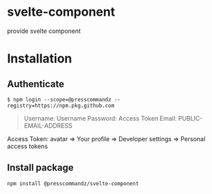 # svelte-component

provide svelte component

# Installation

## Authenticate

`$ npm login --scope=@presscommandz --registry=https://npm.pkg.github.com`

> Username: Username
> Password: Access Token
> Email: PUBLIC-EMAIL-ADDRESS

Access Token: avatar => Your profile => Developer settings => Personal access tokens

## Install package

`npm install @presscommandz/svelte-component`
